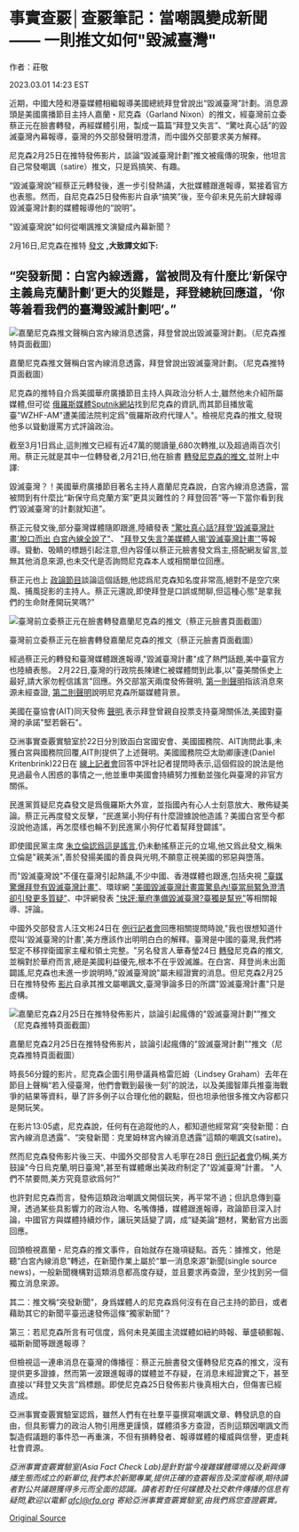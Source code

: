 # 事實查覈│查覈筆記：當嘲諷變成新聞—— 一則推文如何"毀滅臺灣"

作者：莊敬

2023.03.01 14:23 EST

近期，中國大陸和港臺媒體相繼報導美國總統拜登曾說出“毀滅臺灣”計劃。消息源頭是美國廣播節目主持人嘉蘭・尼克森（Garland Nixon）的推文，經臺灣前立委蔡正元在臉書轉發，再經媒體引用，製成一篇篇“拜登又失言”、“驚吐真心話”的毀滅臺灣內幕報導，臺灣的外交部發聲明澄清，而中國外交部要求美方解釋。

尼克森2月25日在推特發佈影片，談論“毀滅臺灣計劃”推文被瘋傳的現象，他坦言自己常發嘲諷（satire）推文，只是爲搞笑、有趣。

“毀滅臺灣說”經蔡正元轉發後，進一步引發熱議，大批媒體跟進報導，緊接着官方也表態。然而，自尼克森25日發佈影片自承“搞笑”後，至今卻未見先前大肆報導毀滅臺灣計劃的媒體報導他的“說明”。

"毀滅臺灣說"如何從嘲諷推文演變成內幕新聞？

2月16日,尼克森在推特 [發文](https://twitter.com/GarlandNixon/status/1625945743000276995) **,大致譯文如下:**

## “突發新聞：白宮內線透露，當被問及有什麼比‘新保守主義烏克蘭計劃’更大的災難是，拜登總統回應道，‘你等着看我們的臺灣毀滅計劃吧’。”

![嘉蘭尼克森推文聲稱白宮內線消息透露，拜登曾說出毀滅臺灣計劃。（尼克森推特頁面截圖）](images/IPNZRPG2PM535EXGKG745462VM.png)

嘉蘭尼克森推文聲稱白宮內線消息透露，拜登曾說出毀滅臺灣計劃。（尼克森推特頁面截圖）

尼克森的推特自介爲美國華府廣播節目主持人與政治分析人士,雖然他未介紹所屬媒體,但可從 [俄羅斯媒體Sputnik網站](https://sputniknews.com/author_garland_nixon/)找到尼克森的資訊,而其節目播放電臺"WZHF-AM"遭美國法院判定爲"俄羅斯政府代理人"。檢視尼克森的推文,發現他多以聳動謾罵方式評論政治。

截至3月1日爲止,這則推文已經有近47萬的閱讀量,680次轉推,以及超過兩百次引用。蔡正元就是其中一位轉發者,2月21日,他在臉書 [轉發尼克森的推文](https://www.facebook.com/tsaichengyuan/posts/pfbid0hSqBb5t8MB7o2UtDcAHJ9iGuKkKdz7TbySbUY1BqhnCTN2hz45pYoWqWJBmPfbADl?locale=zh_TW),並附上中譯:

毀滅臺灣？！美國華府廣播節目著名主持人嘉蘭尼克森說，白宮內線消息透露，當被問到有什麼比“新保守烏克蘭方案”更具災難性的？拜登回答“等一下當你看到我們‘毀滅臺灣’的計劃就知道”。

蔡正元發文後,部分臺灣媒體隨即跟進,陸續發表 ["驚吐真心話?拜登'毀滅臺灣計畫'脫口而出 白宮內線全說了"](https://www.chinatimes.com/realtimenews/20230221004481-260407?chdtv)、 ["拜登又失言?美媒體人揭'毀滅臺灣計畫'"](https://ctee.com.tw/news/global/812563.html)等報導。聳動、吸睛的標題引起注意,但內容僅以蔡正元臉書發文爲主,搭配網友留言,並無其他消息來源,也未交代是否詢問尼克森本人或相關單位回應。

蔡正元也上 [政論節目](https://www.youtube.com/watch?v=-f_qNNePVPI)談論這個話題,他認爲尼克森知名度非常高,絕對不是空穴來風、捕風捉影的主持人。蔡正元還說,即使拜登是口誤或閒聊,但這種心態"是拿我們的生命財產開玩笑嗎?"

![臺灣前立委蔡正元在臉書轉發嘉蘭尼克森的推文（蔡正元臉書頁面截圖）](images/DPAJRVCHPFIOGH3J7VH2WL557A.png)

臺灣前立委蔡正元在臉書轉發嘉蘭尼克森的推文（蔡正元臉書頁面截圖）

經過蔡正元的轉發和臺灣媒體跟進報導,"毀滅臺灣計畫"成了熱門話題,美中臺官方也陸續表態。 2月22日,臺灣的行政院長陳建仁被媒體問到此事,以"臺美關係史上最好,請大家勿輕信謠言"回應。外交部當天兩度發佈聲明, [第一則聲明](https://www.mofa.gov.tw/News_Content.aspx?n=95&s=99696)指該消息來源未經查證, [第二則聲明](https://www.mofa.gov.tw/News_Content.aspx?n=95&s=99702)說明尼克森所屬媒體背景。

美國在臺協會(AIT)同天發佈 [聲明](https://www.cna.com.tw/news/aipl/202302220289.aspx),表示拜登曾親自投票支持臺灣關係法,美國對臺灣的承諾"堅若磐石"。

亞洲事實查覈實驗室於22日分別致函白宮國安會、美國國務院、AIT詢問此事,未獲白宮與國務院回覆,AIT則提供了上述聲明。美國國務院亞太助卿康達(Daniel Kritenbrink)22日在 [線上記者會](https://www.state.gov/briefings-foreign-press-centers/us-china-relations)回答中評社記者提問時表示,這個假設的說法是他見過最令人困惑的事情之一,他並重申美國會持續努力推動並強化與臺灣的非官方關係。

民進黨質疑尼克森發文是爲俄羅斯大外宣，並指國內有心人士刻意放大、散佈疑美論。蔡正元再度發文反擊，“民進黨小狗仔有什麼證據說他造謠？美國白宮至今都沒說他造謠，再怎麼樣也輪不到民進黨小狗仔忙着幫拜登闢謠”。

即使國民黨主席 [朱立倫認爲這是謠言](https://udn.com/news/story/6656/6989986),仍未動搖蔡正元的立場,他又爲此發文,稱朱立倫是"親美派",善於發揚美國的善良與光明,不願意正視美國的邪惡與墮落。

而"毀滅臺灣說"不僅在臺灣引起熱議,不少中國、香港媒體也跟進,包括央視 ["臺媒驚爆拜登有毀滅臺灣計畫"](https://tv.cctv.com/2023/02/23/VIDErYoTtzWhpejnsERMdFrp230223.shtml)、環球網 ["美國毀滅臺灣計畫震驚島內!臺當局緊急澄清卻引發更多質疑"](https://taiwan.huanqiu.com/article/4BoRFibW5GD)、中評網發表 ["快評:華府準備毀滅臺灣?臺獨是幫兇"](http://hk.crntt.com/doc/1066/0/3/5/106603591.html?coluid=92&kindid=0&docid=106603591&mdate=0222004756)等相關報導、評論。

中國外交部發言人汪文彬24日在 [例行記者會](https://www.fmprc.gov.cn/fyrbt_673021/202302/t20230224_11031214.shtml)回應相關提問時說,"我也很想知道什麼叫'毀滅臺灣的計畫',美方應該作出明明白白的解釋。臺灣是中國的臺灣,我們將堅定不移捍衛國家主權和領土完整。"另名發言人華春瑩24日 [轉發](https://twitter.com/SpokespersonCHN/status/1629069878698311680)尼克森的推文,並稱對於華府而言,總是美國利益優先,根本不在乎毀滅誰。在白宮、拜登尚未出面闢謠,尼克森也未進一步說明時,"毀滅臺灣說"屬未經證實的消息。但尼克森2月25日在推特發佈 [影片](https://twitter.com/GarlandNixon/status/1629322594112647169)自承其推文屬嘲諷文,臺灣爭論多日的所謂"毀滅臺灣計畫"只是虛構。

![嘉蘭尼克森2月25日在推特發佈影片，談論引起瘋傳的"毀滅臺灣計劃"”推文（尼克森推特頁面截圖）](images/H4G55BLYD5IJS5YW6SI3YJEDSQ.png)

嘉蘭尼克森2月25日在推特發佈影片，談論引起瘋傳的"毀滅臺灣計劃"”推文（尼克森推特頁面截圖）

時長56分鐘的影片，尼克森企圖引用參議員格雷厄姆（Lindsey Graham）去年在節目上聲稱“若入侵臺灣，他們會戰到最後一刻”的說法，以及美國智庫兵推臺海戰爭的結果等資料，舉了許多例子以合理化他的觀點，但也坦承他很多推文內容都只是開玩笑。

在影片13:05處，尼克森說，任何有在追蹤他的人，都知道他經常寫“突發新聞：白宮內線消息透露”、“突發新聞：克里姆林宮內線消息透露”這類的嘲諷文(satire)。

然而尼克森發佈影片後三天、中國外交部發言人毛寧在28日 [例行記者會](https://www.fmprc.gov.cn/fyrbt_673021/202302/t20230228_11032791.shtml)仍稱,美方鼓譟"今日烏克蘭,明日臺灣",甚至有媒體爆出美政府制定了"毀滅臺灣"計畫。 "人們不禁要問,美方究竟意欲爲何?"

也許對尼克森而言，發佈這類政治嘲諷文開個玩笑，再平常不過；但訊息傳到臺灣，透過某些具影響力的政治人物、名嘴傳播，媒體跟進報導，政論節目深入討論，中國官方與媒體持續炒作，讓玩笑話變了調，成“疑美論”題材，驚動官方出面回應。

回頭檢視嘉蘭・尼克森的推文事件，自始就存在幾項疑點。首先：據推文，他是聽“白宮內線消息”轉述，在新聞作業上屬於“單一消息來源”新聞(single source news)，一般新聞機構對這類消息都高度存疑，並且要求再查證，至少找到另一個獨立消息來源。

其二：推文稱“突發新聞”，身爲媒體人的尼克森爲何沒有在自己主持的節目，或者藉助其它的新聞平臺迅速發佈這條“獨家新聞”？

第三：若尼克森所言有可信度，爲何未見美國主流媒體如紐約時報、華盛頓郵報、福斯新聞等跟進報導？

但檢視這一連串消息在臺灣的傳播徑：蔡正元臉書發文僅轉發尼克森的推文，沒有提供更多證據，然而第一波跟進報導的媒體並不存疑，在消息未經證實之下，甚至直接以“拜登又失言”爲標題。即使尼克森25日發佈影片後真相大白，但傷害已經造成。

亞洲事實查覈實驗室認爲，雖然人們有在社羣平臺撰寫嘲諷文章、轉發訊息的自由，但具影響力的政治人物引用應更謹慎，媒體須多方查證，否則這類因嘲諷文而製造假議題的事件恐一再重演，不但有損轉發者、報導媒體的權威與信譽，更虛耗社會資源。

*亞洲事實查覈實驗室(Asia Fact Check Lab)是針對當今複雜媒體環境以及新興傳播生態而成立的新單位,我們本於新聞專業,提供正確的查覈報告及深度報導,期待讀者對公共議題獲得多元而全面的認識。讀者若對任何媒體及社交軟件傳播的信息有疑問,歡迎以電郵*   [*afcl@rfa.org*](http://afcl@rfa.org/)  *寄給亞洲事實查覈實驗室,由我們爲您查證覈實。*



[Original Source](https://www.rfa.org/mandarin/shishi-hecha/hc-03012023140350.html)